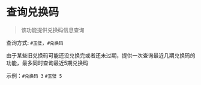 # 查询兑换码

> 该功能提供兑换码信息查询

查询方式: `#玉璧`，`#兑换码`

由于某些旧兑换码可能还没兑换完或者还未过期，提供一次查询最近几期兑换码的功能，最多同时查询最近5期兑换码

示例：`#兑换码 3` `#玉璧 5`

![]()
